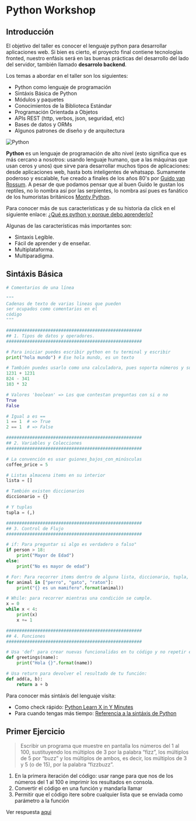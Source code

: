 # Python Workshop
## Introducción
El objetivo del taller es conocer el lenguaje python para desarrollar aplicaciones web. Si bien es cierto, el proyecto final contiene tecnologías fronted, nuestro enfásis será en las buenas prácticas del desarrollo del lado del servidor, también llamado **desarrolo backend**.

Los temas a abordar en el taller son los siguientes:
* Python como lenguaje de programación
* Sintáxis Básica de Python
* Módulos y paquetes
* Conocimientos de la Biblioteca Estándar
* Programación Orientada a Objetos
* APIs REST (http, verbos, json, seguridad, etc)
* Bases de datos y ORMs
* Algunos patrones de diseño y de arquitectura

![Python](https://www.python.org/static/img/python-logo.png)

**Python** es un lenguaje de programación de alto nivel (esto significa que es más cercano a nosotros: usando lenguaje humano, que a las máquinas que usan ceros y unos) que sirve para desarrollar muchos tipos de aplicaciones: desde aplicaciones web, hasta bots inteligentes de whatsapp. Sumamente poderoso y escalable, fue creado a finales de los años 80's por [Guido van Rossum](https://en.wikipedia.org/wiki/Guido_van_Rossum). A pesar de que podamos pensar que al buen Guido le gustan los reptiles, no lo nombra así por las serpientes, lo nombra así pues es fanático de los humoristas británicos [Monty Python](https://es.wikipedia.org/wiki/Monty_Python).

Para conocer más de sus características y de su historia da click en el siguiente enlace: [¿Qué es python y porque debo aprenderlo?](https://www.miramar.dev/que-es-python-y-porque-debo-aprenderlo/)

Algunas de las características más importantes son:
* Sintaxis Legible.
* Fácil de aprender y de enseñar.
* Multiplataforma.
* Multiparadigma.

## Sintáxis Básica
```python
# Comentarios de una línea

"""
Cadenas de texto de varias lineas que pueden 
ser ocupados como comentarios en el 
código
"""

####################################################
## 1. Tipos de datos y operadores.
####################################################

# Para iniciar puedes escribir python en tu terminal y escribir
print("hola mundo") # Ese hola mundo, es un texto

# También puedes usarlo como una calculadora, pues soporta números y sus matemáticas:
1231 + 1231
824 - 341
103 * 32

# Valores 'boolean' => Los que contestan preguntas con si o no
True
False

# Igual a es ==
1 == 1  # => True
2 == 1  # => False

####################################################
## 2. Variables y Colecciones
####################################################

# La convención es usar guiones_bajos_con_minúsculas
coffee_price = 5    

# Listas almacena items en su interior
lista = []

# También existen diccionarios
diccionario = {}

# Y tuplas
tupla = (,)

####################################################
## 3. Control de Flujo
####################################################

# if: Para preguntar si algo es verdadero o falso"
if person > 18:
    print("Mayor de Edad")
else:
    print("No es mayor de edad")

# For: Para recorrer items dentro de alguna lista, diccionario, tupla, etc
for animal in ["perro", "gato", "raton"]:
    print("{} es un mamifero".format(animal))

# While: para recorrer mientras una condición se cumple.
x = 0
while x < 4:
    print(x)
    x += 1

####################################################
## 4. Funciones
####################################################

# Usa 'def' para crear nuevas funcionalidas en tu código y no repetir el mismo
def greetings(name):
    print("Hola {}".format(name))

# Usa return para devolver el resultado de tu función:
def add(a, b):
    return a + b
```
Para conocer más sintáxis del lenguaje visita: 
* Como check rápido: [Python Learn X in Y Minutes](https://learnxinyminutes.com/docs/es-es/python-es/)
* Para cuando tengas más tiempo: [Referencia a la sintáxis de Python](https://docs.python.org/3/reference/)

## Primer Ejercicio
> Escribir un programa que muestre en pantalla los números del 1 al 100, sustituyendo los múltiplos de 3 por la palabra “fizz”, los múltiplos de 5 por “buzz” y los múltiplos de ambos, es decir, los múltiplos de 3 y 5 (o de 15), por la palabra “fizzbuzz”.

1. En la primera iteración del código: usar range para que nos de los números del 1 al 100 e imprimir los resultados en consola.
2. Convertir el código en una función y mandarla llamar
3. Permitir que el código itere sobre cualquier lista que se envíada como parámetro a la función

Ver respuesta [aqui](src/fizzbuzz.py)

